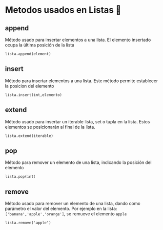 # Metodos usados en Listas 🐍

## append
Método usado para insertar elementos  a una lista. El elemento insertado ocupa la última posición de la lista

```
lista.append(element)
```

## insert
Método para insertar elementos a una lista. Este método permite establecer la posicion del elemento 
```
lista.insert(int,elemento)
```

## extend
Método usado para insertar un iterable lista, set o tupla en la lista. Estos elementos se posicionarán al final de la lista.
```
lista.extend(iterable)
```


## pop
Método para remover un elemento de una lista, indicando la posición del elemento
```
lista.pop(int)
```

## remove
Método usado para remover un elemento de una lista, dando como parámetro el valor del elemento. Por ejemplo en la lista: ```['banana','apple','orange']```, se remueve el elemento ```apple```
```
lista.remove('apple')
```
